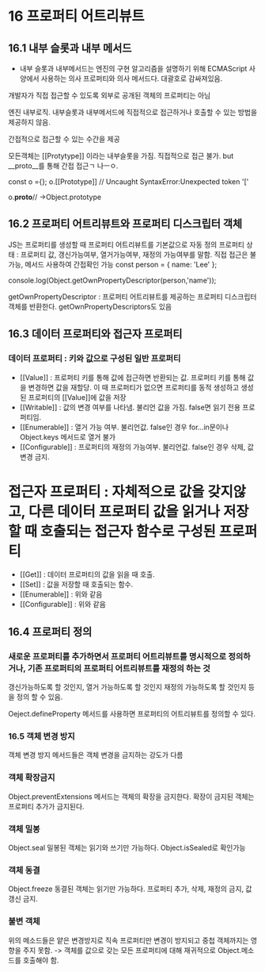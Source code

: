 # 16 프로퍼티 어트리뷰트
## 16.1 내부 슬롯과 내부 메서드
- 내부 슬롯과 내부메서드는 엔진의 구현 알고리즘을 설명하기 위해 ECMAScript 사양에서 사용하는 의사 프로퍼티와 의사 메서드다. 대괄호로 감싸져있음.

개발자가 직접 접근할 수 있도록 외부로 공개된 객체의 프로퍼티는 아님

엔진 내부로직. 내부슬롯과 내부메서드에 직접적으로 접근하거나 호출할 수 있는 방법을 제공하지 않음.

간접적으로 접근할 수 있는 수간을 제공

모든객체는 [[Protytype]] 이라는 내부슬롯을 가짐.
직접적으로 접근 불가. but __proto__를 통해 간접 접근ㄱ 나ㅡㅇ.

const o ={};
o.[[Prototype]] // Uncaught SyntaxError:Unexpected token '['

o.__proto__// ->Object.prototype


## 16.2 프로퍼티 어트리뷰트와 프로퍼티 디스크립터 객체

JS는 프로퍼티를 생성할 때 프로퍼티 어트리뷰트를 기본값으로 자동 정의
프로퍼티 상태 : 프로퍼티 값, 갱신가능여부, 열거가능여부, 재정의 가능여부를 말함.
직접 접근은 불가능, 메서드 사용하여 간접확인 가능
const person = {
    name: 'Lee'
};

console.log(Object.getOwnPropertyDescriptor(person,'name'));

getOwnPropertyDescriptor : 프로퍼티 어트리뷰트를 제공하는 프로퍼티 디스크립터 객체를 반환한다.
getOwnPropertyDescriptors도 있음


## 16.3 데이터 프로퍼티와 접근자 프로퍼티
### 데이터 프로퍼티 : 키와 값으로 구성된 일반 프로퍼티
- [[Value]] : 프로퍼티 키를 통해 값에 접근하면 반환되는 값. 프로퍼티 키를 통해 값을 변경하면 값을 재할당. 이 때 프로퍼티가 없으면 프로퍼티를 동적 생성하고 생성된 프로퍼티의 [[Value]]에 값을 저장
- [[Writable]] : 값의 변경 여부를 나타냄. 불리언 값을 가짐. false면 읽기 전용 프로퍼티임.
- [[Enumerable]] : 열거 가능 여부. 불리언값. false인 경우 for...in문이나 Object.keys 메서드로 열거 불가 
- [[Configurable]] : 프로퍼티의 재정의 가능여부. 불리언값. false인 경우 삭제, 값변경 금지.

# 접근자 프로퍼티 : 자체적으로 값을 갖지않고, 다른 데이터 프로퍼티 값을 읽거나 저장할 때 호출되는 접근자 함수로 구성된 프로퍼티
- [[Get]] : 데이터 프로퍼티의 값을 읽을 때 호출.
- [[Set]] : 값을 저장할 때 호출되는 함수.
- [[Enumerable]] : 위와 같음
- [[Configurable]] : 위와 같음


## 16.4 프로퍼티 정의
### 새로운 프로퍼티를 추가하면서 프로퍼티 어트리뷰트를 명시적으로 정의하거나, 기존 프로퍼티의 프로퍼티 어트리뷰트를 재정의 하는 것

갱신가능하도록 할 것인지, 열거 가능하도록 할 것인지 재정의 가능하도록 할 것인지 등을 정의 할 수 있음.

Oeject.defineProperty 메서드를 사용하면 프로퍼티의 어트리뷰트를 정의할 수 있다.

### 16.5 객체 변경 방지
객체 변경 방지 메서드들은 객체 변경을 금지하는 강도가 다름

### 객체 확장금지
Object.preventExtensions 메서드는 객체의 확장을 금지한다. 확장이 금지된 객체는 프로퍼티 추가가 금지된다.

### 객체 밀봉
Object.seal
밀봉된 객체는 읽기와 쓰기만 가능하다.
Object.isSealed로 확인가능

### 객체 동결
Object.freeze
동결된 객체는 읽기만 가능하다.
프로퍼티 추가, 삭제, 재정의 금지, 값 갱신 금지.

### 불변 객체
위의 메소드들은 얕은 변경방지로 직속 프로퍼티만 변경이 방지되고 중첩 객체까지는 영향을 주지 못함.
-> 객체를 값으로 갖는 모든 프로퍼티에 대해 재귀적으로 Object.메소드를 호출해야 함.

